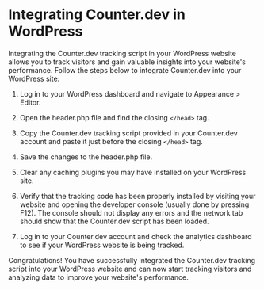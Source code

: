 # Integrating Counter.dev in WordPress

Integrating the Counter.dev tracking script in your WordPress website allows
you to track visitors and gain valuable insights into your website's
performance. Follow the steps below to integrate Counter.dev into your
WordPress site:

1. Log in to your WordPress dashboard and navigate to Appearance > Editor.

2. Open the header.php file and find the closing `</head>` tag.

3. Copy the Counter.dev tracking script provided in your Counter.dev account
   and paste it just before the closing `</head>` tag.

4. Save the changes to the header.php file.

5. Clear any caching plugins you may have installed on your WordPress site.

6. Verify that the tracking code has been properly installed by visiting your
   website and opening the developer console (usually done by pressing F12). The
   console should not display any errors and the network tab should show that the
   Counter.dev script has been loaded.

7. Log in to your Counter.dev account and check the analytics dashboard to see
   if your WordPress website is being tracked.

Congratulations! You have successfully integrated the Counter.dev tracking
script into your WordPress website and can now start tracking visitors and
analyzing data to improve your website's performance.
